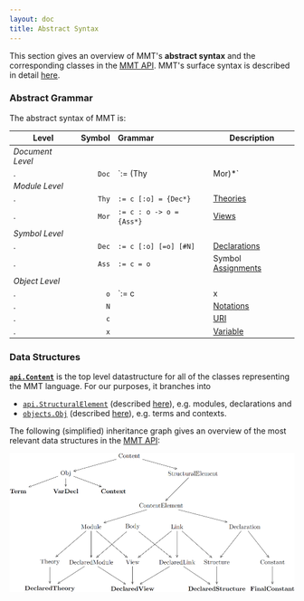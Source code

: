 ```yaml
---
layout: doc
title: Abstract Syntax
---
```

This section gives an overview of MMT's **abstract syntax** and the corresponding classes in the [MMT API](../). MMT's surface syntax is described in detail [here](../../language/).

### Abstract Grammar

The abstract syntax of MMT is:

 Level | Symbol | Grammar | Description
---- |----: | :---- | ----
*Document Level* | | |
. | `Doc` | `:= (Thy | Mor)*` | [Documents](namespaces.html)
*Module Level* | | |
. | `Thy` | `:= c [:o] = {Dec*}` | [Theories](modules.html#theories)
. | `Mor` | `:= c : o -> o = {Ass*}` | [Views](modules.html#views)
*Symbol Level* | | |
. | `Dec` | `:= c [:o] [=o] [#N]` | [Declarations](declarations.html)
. | `Ass` | `:= c = o` | Symbol [Assignments](modules.html#views)
*Object Level* | | |
. | `o`   | `:= c | x | c( (x[: o])* ; o* )` | [Objects/Terms](objects.html)
. | `N`   |   | [Notations](declarations.html#constants)
. | `c`   |   | [URI](../uris.html)
. | `x`   |   | [Variable](objects.html)

### Data Structures

**[`api.Content`](https://uniformal.github.io/apidoc/index.html#info.kwarc.mmt.api.Content)** is the top level datastructure for all of the classes representing the MMT language. For our purposes, it branches into 

* [`api.StructuralElement`](https://uniformal.github.io/apidoc/index.html#info.kwarc.mmt.api.StructuralElement) (described [here](structural.html)), e.g. modules, declarations and 
* [`objects.Obj`](https://uniformal.github.io/apidoc/index.html#info.kwarc.mmt.api.objects.Obj) (described [here](objects.html)), e.g. terms and contexts.

The following (simplified) inheritance graph gives an overview of the most relevant data structures in the [MMT API](../):

![data structures](/doc/img/datastructures.png)
